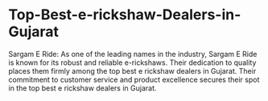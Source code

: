 # Top-Best-e-rickshaw-Dealers-in-Gujarat
Sargam E Ride: As one of the leading names in the industry, Sargam E Ride is known for its robust and reliable e-rickshaws. Their dedication to quality places them firmly among the top best e rickshaw dealers in Gujarat. Their commitment to customer service and product excellence secures their spot in the top best e rickshaw dealers in Gujarat.
